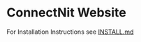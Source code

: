 ConnectNit Website
==================

For Installation Instructions see [INSTALL.md](./INSTALL.md)

